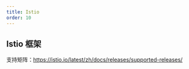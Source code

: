 ```yaml
---
title: Istio
order: 10
---
```


## Istio 框架

支持矩阵：https://istio.io/latest/zh/docs/releases/supported-releases/


